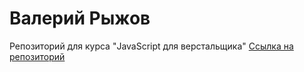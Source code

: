 # Валерий Рыжов
Репозиторий для курса "JavaScript для верстальщика"
[Ссылка на репозиторий](https://github.com/ValeriyRV/valeriyrv.github.io) 

